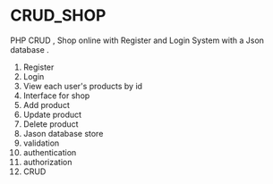 # CRUD_SHOP
PHP CRUD , Shop online with Register and Login System with a  Json database .


1. Register
2. Login
3. View each user's products by id
4. Interface for shop
5. Add product
6. Update product
7. Delete product
8. Jason database  store
9. validation
10. authentication
11. authorization
12. CRUD
